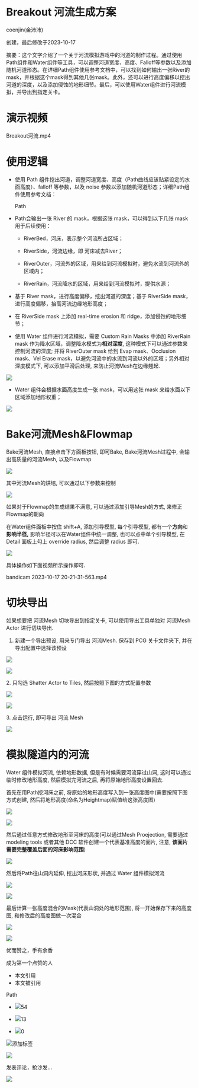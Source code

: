 
# Breakout 河流生成方案

coenjin(金沛沛)

创建，最后修改于2023-10-17

摘要：这个文字介绍了一个关于河流模拟游戏中的河道的制作过程。通过使用Path组件和Water组件等工具，可以调整河道宽度、高度、Falloff等参数以及添加随机河道形态。在详细Path组件使用参考文档中，可以找到如何输出一张River的mask，并根据这个mask得到其他几张mask。此外，还可以进行高度偏移以挖出河道的深度，以及添加侵蚀的地形细节。最后，可以使用Water组件进行河流模拟，并导出到指定关卡。

# 演示视频

Breakout河流.mp4

# 使用逻辑

*   使用 Path 组件挖出河道，调整河道宽度、高度（Path曲线应该贴紧设定的水面高度）、falloff 等参数，以及 noise 参数以添加随机河道形态；详细Path组件使用参考文档：
    
    Path
    
*   Path会输出一张 River 的 mask，根据这张 mask，可以得到以下几张 mask 用于后续使用：
    
    *   RiverBed，河床，表示整个河流所占区域；
        
    *   RiverSide，河流边缘，即 河床减去River；
        
    *   RiverOuter，河流外的区域，用来给到河流模拟时，避免水流到河流外的区域内；
        
    *   RiverRain，河流降水的区域，用来给到河流模拟时，提供水源；
        
*   基于 River mask，进行高度偏移，挖出河道的深度；基于 RiverSide mask，进行高度偏移，抬高河流边缘地形高度；
    
*   在 RiverSide mask 上添加 real-time erosion 和 ridge，添加侵蚀的地形细节；
    
*   使用 Water 组件进行河流模拟，需要 Custom Rain Masks 中添加 RiverRain mask 作为降水区域，调整降水模式为**相对深度**, 这种模式下可以通过参数来控制河流的深度; 并将 RiverOuter mask 给到 Evap mask、Occlusion mask、Vel Erase mask，以避免河流中的水流到河流以外的区域；另外相对深度模式下, 可以添加平滑后处理, 来防止河流Mesh在边缘翘起.
    

![](https://raw.githubusercontent.com/wanlilu/imgBed/main/1704699332-60d5fc197e753fa6398833f563580c43.png)

*   Water 组件会根据水面高度生成一张 mask，可以用这张 mask 来给水面以下区域添加地形权重；
    

![](https://raw.githubusercontent.com/wanlilu/imgBed/main/1704699332-dfd5c296e24de0640749e646c8096689.png)

# Bake河流Mesh&Flowmap

Bake河流Mesh, 直接点击下方面板按钮, 即可Bake, Bake河流Mesh过程中, 会输出高质量的河流Mesh, 以及Flowmap

![](https://raw.githubusercontent.com/wanlilu/imgBed/main/1704699332-43cc3de49ca6bf8d40612df27c52446b.png)

其中河流Mesh的烘培, 可以通过以下参数来控制

![](https://raw.githubusercontent.com/wanlilu/imgBed/main/1704699332-bd3a8fb9b2792de59b9ddf2f4d89156b.png)

如果对于Flowmap的生成结果不满意, 可以通过添加引导Mesh的方式, 来修正Flowmap的朝向

在Water组件面板中按住 shift+A, 添加引导模型, 每个引导模型, 都有一个**方向**和**影响半径,** 影响半径可以在Water组件中统一调整, 也可以点中单个引导模型, 在 Detail 面板上勾上 override radius, 然后调整 radius 即可.

![](https://raw.githubusercontent.com/wanlilu/imgBed/main/1704699332-594e620469262bd93cf8ccea89a4bbb0.png)

具体操作如下面视频所示操作即可.

bandicam 2023-10-17 20-21-31-563.mp4

# 切块导出

如果想要把 河流Mesh 切块导出到指定关卡, 可以使用导出工具单独对 河流Mesh Actor 进行切块导出.

1.  新建一个导出预设, 用来专门导出 河流Mesh. 保存到 PCG 关卡文件夹下, 并在导出配置中选择该预设
    

![](https://raw.githubusercontent.com/wanlilu/imgBed/main/1704699332-d2608910d983b9741619f24b9041fc0e.png)

![](https://raw.githubusercontent.com/wanlilu/imgBed/main/1704699332-ee003e1a1370916355587a675cb361b8.png)

2\. 只勾选 Shatter Actor to Tiles, 然后按照下图的方式配置参数

![](https://raw.githubusercontent.com/wanlilu/imgBed/main/1704699332-1789405154cbc6a26dd5cefbb0856d4d.png)

![](https://raw.githubusercontent.com/wanlilu/imgBed/main/1704699332-763f8d67c7e652f3309b6be175441dca.png)

3\. 点击运行, 即可导出 河流 Mesh

![](https://raw.githubusercontent.com/wanlilu/imgBed/main/1704699332-b558507e627c4cc589e2f3b91a5ac49a.png)

# 模拟隧道内的河流

Water 组件模拟河流, 依赖地形数据, 但是有时候需要河流穿过山洞, 这时可以通过临时修改地形高度, 然后模拟完河流之后, 再将原始地形高度设置回去.

首先在用Path挖河床之前, 将原始的地形高度写入到一张高度图中(需要按照下图方式创建, 然后将地形高度(命名为Heightmap)赋值给这张高度图)

![](https://raw.githubusercontent.com/wanlilu/imgBed/main/1704699332-7085f9fc7d2730afe594fa6c78b21bd6.png)

![](https://raw.githubusercontent.com/wanlilu/imgBed/main/1704699332-2d106b2e038a286951a27df4e818306f.png)

然后通过任意方式修改地形至河床的高度(可以通过Mesh Proejection, 需要通过 modeling tools 或者其他 DCC 软件创建一个代表基准高度的面片, 注意, **该面片需要完整覆盖后面的河床影响范围**)

![](https://raw.githubusercontent.com/wanlilu/imgBed/main/1704699332-59e80ecae2041badc2efe733e0866b32.png)

然后将Path往山洞内延伸, 挖出河床形状, 并通过 Water 组件模拟河流

![](https://raw.githubusercontent.com/wanlilu/imgBed/main/1704699332-99face5886cb894c175f7148a1c2c718.png)

![](https://raw.githubusercontent.com/wanlilu/imgBed/main/1704699332-72906364729b21605e92056e5a908ae9.png)

最后计算一张高度混合的Mask(代表山洞处的地形范围), 将一开始保存下来的高度图, 和修改后的高度图做一次混合

![](https://raw.githubusercontent.com/wanlilu/imgBed/main/1704699332-f62cad9dc460cf73b182230748577244.png)

![](https://raw.githubusercontent.com/wanlilu/imgBed/main/1704699332-4cd68b5a533f89a2e519e6461d763a01.png)

优而赞之，手有余香

成为第一个点赞的人

*   本文引用
*   本文被引用

Path

*   ![](https://raw.githubusercontent.com/wanlilu/imgBed/main/1704699332-48f34ae457aeafc603ab0a403f103594.svg)54
    
*   ![](https://raw.githubusercontent.com/wanlilu/imgBed/main/1704699332-0b95f0082c86623bb3ccf41eddc04c8b.png)13
    
*   ![](https://raw.githubusercontent.com/wanlilu/imgBed/main/1704699332-fd7976f7b401fb858c859dda738b7af1.png)0
    

![](https://raw.githubusercontent.com/wanlilu/imgBed/main/1704699332-58e5fa504b5449b7a89a07130def4d77.png)添加标签

![](https://raw.githubusercontent.com/wanlilu/imgBed/main/1704699332-325ac912a48e528af8ab64d72cca36b5.svg)

发表评论，抢沙发...

![](https://raw.githubusercontent.com/wanlilu/imgBed/main/1704699332-d56c24c81b5e5f02b023f9382e1ca21d.svg)

